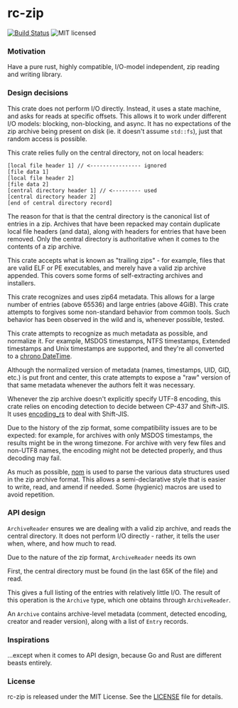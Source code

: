 # rc-zip

[![Build Status](https://travis-ci.org/rust-compress/rc-zip.svg?branch=master)](https://travis-ci.org/rust-compress/rc-zip)
![MIT licensed](https://img.shields.io/badge/license-MIT-blue.svg)

### Motivation

Have a pure rust, highly compatible, I/O-model independent, zip reading and
writing library.

### Design decisions

This crate does not perform I/O directly. Instead, it uses a state machine, and asks
for reads at specific offsets. This allows it to work under different I/O models:
blocking, non-blocking, and async. It has no expectations of the zip archive being
present on disk (ie. it doesn't assume `std::fs`), just that random access is possible.

This crate relies fully on the central directory, not on local headers:

```
[local file header 1] // <---------------- ignored
[file data 1]
[local file header 2]
[file data 2]
[central directory header 1] // <--------- used
[central directory header 2]
[end of central directory record]
```

The reason for that is that the central directory is the canonical list of
entries in a zip. Archives that have been repacked may contain duplicate local
file headers (and data), along with headers for entries that have been removed.
Only the central directory is authoritative when it comes to the contents of a
zip archive.

This crate accepts what is known as "trailing zips" - for example, files that
are valid ELF or PE executables, and merely have a valid zip archive appended.
This covers some forms of self-extracting archives and installers.

This crate recognizes and uses zip64 metadata. This allows for a large number
of entries (above 65536) and large entries (above 4GiB). This crate attempts to
forgives some non-standard behavior from common tools. Such behavior has been
observed in the wild and is, whenever possible, tested.

This crate attempts to recognize as much metadata as possible, and normalize
it. For example, MSDOS timestamps, NTFS timestamps, Extended timestamps and
Unix timestamps are supported, and they're all converted to a [chrono
DateTime<Utc>](https://crates.io/crates/chrono).

Although the normalized version of metadata (names, timestamps, UID, GID, etc.)
is put front and center, this crate attempts to expose a "raw" version of
that same metadata whenever the authors felt it was necessary.

Whenever the zip archive doesn't explicitly specify UTF-8 encoding, this crate
relies on encoding detection to decide between CP-437 and Shift-JIS. It uses
[encoding_rs](https://crates.io/crates/encoding_rs) to deal with Shift-JIS.

Due to the history of the zip format, some compatibility issues are to be
expected: for example, for archives with only MSDOS timestamps, the results
might be in the wrong timezone. For archive with very few files and non-UTF8
names, the encoding might not be detected properly, and thus decoding may fail.

As much as possible, [nom](https://crates.io/crates/nom) is used to parse the
various data structures used in the zip archive format. This allows a
semi-declarative style that is easier to write, read, and amend if needed.
Some (hygienic) macros are used to avoid repetition.

### API design

`ArchiveReader` ensures we are dealing with a valid zip archive, and reads
the central directory. It does not perform I/O directly - rather, it tells the
user when, where, and how much to read.

Due to the nature of the zip format, `ArchiveReader` needs its own

First, the central directory must be found (in the last 65K of the file) and read.

This gives a full listing of the entries with relatively little I/O. The result of this
operation is the `Archive` type, which one obtains through `ArchiveReader`.

An `Archive` contains archive-level metadata (comment, detected encoding,
creator and reader version), along with a list of `Entry` records.

### Inspirations


...except when it comes to API design, because Go and Rust are different beasts entirely.
  
### License

rc-zip is released under the MIT License. See the [LICENSE](LICENSE) file for details.

